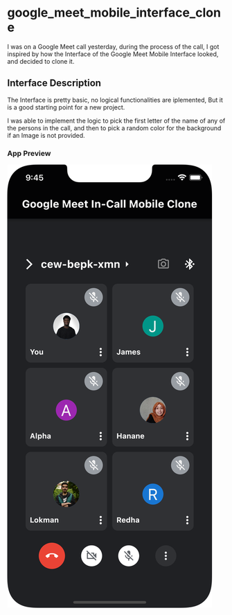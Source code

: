 # google_meet_mobile_interface_clone

I was on a Google Meet call yesterday, during the process of the call, I got inspired by how the Interface of the Google Meet Mobile Interface looked, and decided to clone it.

## Interface Description

The Interface is pretty basic, no logical functionalities are iplemented, But it is a good starting point for a new project.

I was able to implement the logic to pick the first letter of the name of any of the persons in the call, and then to pick a random color for the background if an Image is not provided.

### App Preview

![Preview](images/GMICMC.png)
